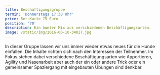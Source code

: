 ```yaml
---
title: Beschäftigungsgruppe
termin: 'Donnerstags 17:30 Uhr'
price: 5er-Karte 75 Euro
position: '70'
description: Ein bunter Mix aus verschiedenen Beschäftigungsarten.
image: /static/img/2016-06-10-34027.jpg
---
```

In dieser Gruppe lassen wir uns immer wieder etwas neues für die Hunde einfallen. Die Inhalte richten sich nach den Interessen der Teilnehmer. Im Fokus stehen dabei verschiedene Beschäftigungsarten wie Apportieren, Agility und Nasenarbeit aber auch der ein oder andere Trick oder ein gemeinsamer Spaziergang mit eingebauten Übungen sind denkbar.
